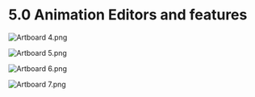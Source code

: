 # 5.0 Animation Editors and features

<p><img src="https://vertexschool.instructure.com/courses/316/files/21007/preview?verifier=zzKGmySZiuxuWRkUIzie51zg3MjQwvhcDexmNMMu" alt="Artboard 4.png" data-api-endpoint="https://vertexschool.instructure.com/api/v1/courses/316/files/21007" data-api-returntype="File"></p>
<p><img src="https://vertexschool.instructure.com/courses/316/files/21008/preview?verifier=sJjdvyMfsEmaydom7xtpolJ39YlIuwQmAZYJo52m" alt="Artboard 5.png" data-api-endpoint="https://vertexschool.instructure.com/api/v1/courses/316/files/21008" data-api-returntype="File"></p>
<p><img src="https://vertexschool.instructure.com/courses/316/files/21009/preview?verifier=bXwNTaoMDkDXfW6Sg1LBCg6zu8i1sQOvM8p3q8dN" alt="Artboard 6.png" data-api-endpoint="https://vertexschool.instructure.com/api/v1/courses/316/files/21009" data-api-returntype="File"></p>
<p><img src="https://vertexschool.instructure.com/courses/316/files/21010/preview?verifier=Vesq2ppZygQeZPwWi4LdgmmjTwCuqD7DE3WSiyxx" alt="Artboard 7.png" data-api-endpoint="https://vertexschool.instructure.com/api/v1/courses/316/files/21010" data-api-returntype="File"></p>